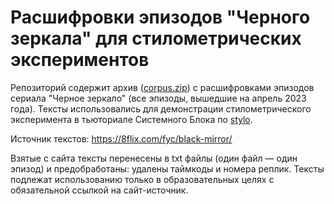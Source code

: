 # Расшифровки эпизодов "Черного зеркала" для стилометрических экспериментов

Репозиторий содержит архив ([corpus.zip](https://github.com/sysblok/black_mirror/blob/master/corpus.zip)) c расшифровками эпизодов сериала "Черное зеркало" (все эпизоды, вышедшие на апрель 2023 года). Тексты использовались для демонстрации стилометрического эксперимента в тьюториале Системного Блока по [stylo](https://github.com/computationalstylistics/stylo).

Источник текстов: https://8flix.com/fyc/black-mirror/

Взятые с сайта тексты перенесены в txt файлы (один файл — один эпизод) и предобработаны: удалены таймкоды и номера реплик. Тексты подлежат использованию только в образовательных целях с обязательной ссылкой на сайт-источник. 
